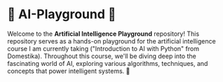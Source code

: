 # 🤖 AI-Playground 🧠

Welcome to the **Artificial Intelligence Playground** repository! This repository serves as a hands-on playground for the artificial intelligence course I am currently taking ("Introduction to AI with Python" from Domestika). Throughout this course, we'll be diving deep into the fascinating world of AI, exploring various algorithms, techniques, and concepts that power intelligent systems. 🚀
